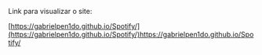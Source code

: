 Link para visualizar o site:

[https://gabrielpen1do.github.io/Spotify/](https://gabrielpen1do.github.io/Spotify/)https://gabrielpen1do.github.io/Spotify/

